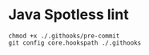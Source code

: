# Java Spotless lint

```shell
chmod +x ./.githooks/pre-commit
git config core.hookspath ./.githooks
```

